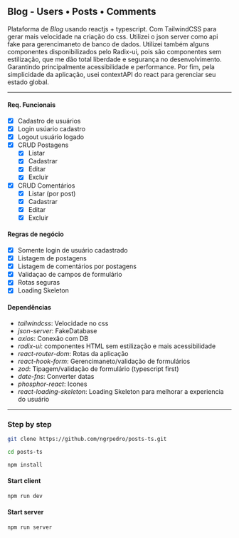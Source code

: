 ## Blog - Users • Posts • Comments

Plataforma de _Blog_ usando reactjs + typescript. Com TailwindCSS para gerar mais velocidade na criação do css. Utilizei o json server como api fake para gerencimaneto de banco de dados. Utilizei também alguns componentes disponibilizados pelo Radix-ui, pois são componentes sem estilização, que me dão total liberdade e segurança no desenvolvimento. Garantindo principalmente acessibilidade e performance. Por fim, pela simplicidade da aplicação, usei contextAPI do react para gerenciar seu estado global.

---

#### Req. Funcionais

- [x] Cadastro de usuários
- [x] Login usúario cadastro
- [x] Logout usuário logado
- [x] CRUD Postagens
  - [x] Listar
  - [x] Cadastrar
  - [x] Editar
  - [x] Excluir
- [x] CRUD Comentários
  - [x] Listar (por post)
  - [x] Cadastrar
  - [x] Editar
  - [x] Excluir

#### Regras de negócio

- [x] Somente login de usuário cadastrado
- [x] Listagem de postagens
- [x] Listagem de comentários por postagens
- [x] Validaçao de campos de formulário
- [x] Rotas seguras
- [x] Loading Skeleton

#### Dependências

- _tailwindcss_: Velocidade no css
- _json-server_: FakeDatabase
- _axios_: Conexão com DB
- _radix-ui_: componentes HTML sem estilização e mais acessibilidade
- _react-router-dom_: Rotas da aplicação
- _react-hook-form_: Gerencimaneto/validação de formulários
- _zod_: Tipagem/validação de formulário (typescript first)
- _date-fns_: Converter datas
- _phosphor-react_: Icones
- _react-loading-skeleton_: Loading Skeleton para melhorar a experiencia do usuário

---

### Step by step

```sh
git clone https://github.com/ngrpedro/posts-ts.git
```

```sh
cd posts-ts
```

```sh
npm install
```

#### Start client

```sh
npm run dev
```

#### Start server

```sh
npm run server
```
